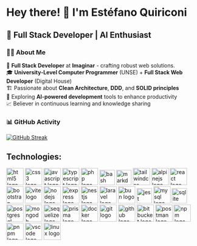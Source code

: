 # Hey there! 👋 I'm Estéfano Quiriconi

## 🚀 Full Stack Developer | AI Enthusiast

### 🧑‍💻 About Me

💼 **Full Stack Developer** at **Imaginar** - crafting robust web solutions.  
🎓 **University-Level Computer Programmer** (UNSE) + **Full Stack Web Developer** (Digital House)  
🏗️ Passionate about **Clean Architecture**, **DDD**, and **SOLID principles**  
🤖 Exploring **AI-powered development** tools to enhance productivity  
📈 Believer in continuous learning and knowledge sharing  

### 📊 GitHub Activity

[![GitHub Streak](https://streak-stats.demolab.com?user=estefanoquiriconi&theme=dark&border_radius=10&hide_border=true&background=0D1117&stroke=30A3DC&ring=30A3DC&fire=FF6B35&currStreakLabel=30A3DC)](https://github.com/YourGitHubUsername)

## Technologies:
<div align="left">
  <!-- Lenguajes -->
  <img src="https://skillicons.dev/icons?i=html" height="45" alt="html5 logo" />
  <img src="https://skillicons.dev/icons?i=css" height="45" alt="css3 logo" />
  <img src="https://skillicons.dev/icons?i=js" height="45" alt="javascript logo" />
  <img src="https://skillicons.dev/icons?i=ts" height="45" alt="typescript logo" />
  <img src="https://skillicons.dev/icons?i=php" height="45" alt="php logo" />
  <img src="https://skillicons.dev/icons?i=bash" height="40" alt="bash logo" />
  <img src="https://skillicons.dev/icons?i=md" height="40" alt="markdown logo" />

  <!-- Frontend frameworks -->
  <img src="https://skillicons.dev/icons?i=tailwind" height="45" alt="tailwindcss logo" />
  <img src="https://skillicons.dev/icons?i=alpinejs" height="45" alt="alpinejs logo" />
  <img src="https://skillicons.dev/icons?i=react" height="45" alt="react logo" />
  <img src="https://skillicons.dev/icons?i=bootstrap" height="45" alt="bootstrap logo" />
  <img src="https://skillicons.dev/icons?i=vite" height="45" alt="vite logo" />

  <!-- Backend frameworks -->
  <img src="https://skillicons.dev/icons?i=nodejs" height="45" alt="nodejs logo" />
  <img src="https://skillicons.dev/icons?i=express" height="45" alt="express logo" />
  <img src="https://skillicons.dev/icons?i=nestjs" height="45" alt="nestjs logo" />
  <img src="https://skillicons.dev/icons?i=laravel" height="45" alt="laravel logo" />
  <img src="https://skillicons.dev/icons?i=bun" height="45" alt="bun logo" />

  <!-- Testing -->
  <img src="https://skillicons.dev/icons?i=jest" height="40" alt="jest logo" />

  <!-- Bases de datos y ORMs -->
  <img src="https://skillicons.dev/icons?i=mysql" height="45" alt="mysql logo" />
  <img src="https://skillicons.dev/icons?i=sqlite" height="40" alt="sqlite logo" />
  <img src="https://skillicons.dev/icons?i=postgres" height="45" alt="postgresql logo" />
  <img src="https://skillicons.dev/icons?i=mongodb" height="45" alt="mongodb logo" />
  <img src="https://skillicons.dev/icons?i=sequelize" height="45" alt="sequelize logo" />
  <img src="https://skillicons.dev/icons?i=prisma" height="45" alt="prisma logo" />

  <!-- DevOps / Tools -->
  <img src="https://skillicons.dev/icons?i=docker" height="45" alt="docker logo" />
  <img src="https://skillicons.dev/icons?i=git" height="45" alt="git logo" />
  <img src="https://skillicons.dev/icons?i=github" height="45" alt="github logo" />
  <img src="https://skillicons.dev/icons?i=bitbucket" height="45" alt="bitbucket logo" />
  <img src="https://skillicons.dev/icons?i=postman" height="45" alt="postman logo" />
  <img src="https://skillicons.dev/icons?i=npm" height="45" alt="npm logo" />
  <img src="https://skillicons.dev/icons?i=pnpm" height="45" alt="pnpm logo" />
  <img src="https://skillicons.dev/icons?i=vscode" height="45" alt="vscode logo" />
  <img src="https://skillicons.dev/icons?i=linux" height="45" alt="linux logo" />
</div>
